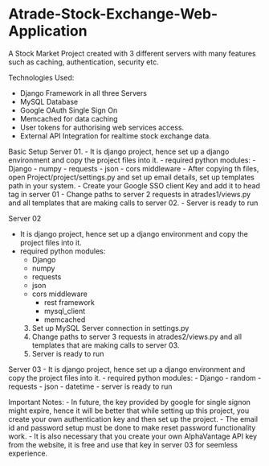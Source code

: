 # Atrade-Stock-Exchange-Web-Application
A Stock Market Project created with 3 different servers with many features such as caching, authentication, security etc.

Technologies Used:
  - Django Framework in all three Servers
  - MySQL Database
  - Google OAuth Single Sign On
  - Memcached for data caching
  - User tokens for authorising web services access.
  - External API Integration for realtime stock exchange data.


Basic Setup
Server 01.
	- It is django project, hence set up a django environment and copy the project files into it.
	- required python modules:
      - Django
      - numpy
      - requests
      - json
      - cors middleware
	- After copying th files, open Project/project/settings.py and set up email details, set up templates path in your system.
	- Create your Google SSO client Key and add it to head tag in server 01	
	- Change paths to server 2 requests in atrades1/views.py and all templates that are making calls to server 02.
 	- Server is ready to run

Server 02
  - It is django project, hence set up a django environment and copy the project files into it.
  - required python modules:
    - Django
    - numpy
    - requests
    - json
    - cors middleware
      - rest framework
      - mysql_client
      - memcached
	3. Set up MySQL Server connection in settings.py
	4. Change paths to server 3 requests in atrades2/views.py and all templates that are making calls to server 03.
	5. Server is ready to run

Server 03
	- It is django project, hence set up a django environment and copy the project files into it.
	- required python modules:
      - Django
      - random
      - requests
      - json
      - datetime
	- server is ready to run

Important Notes:
	- In future, the key provided by google for single signon might expire, hence it will be better that while setting up this project, you create your own authentication key and then set up the project.
	- The email id and password setup must be done to make reset password functionality work.
	- It is also necessary that you create your own AlphaVantage API key from the website, it is free and use that key in server 03 for seemless experience.
